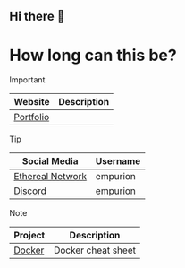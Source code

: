 ## Hi there 👋


# How long can this be?


> [!IMPORTANT]
> |   Website   |   Description   |
> |------|------|
> |   [Portfolio](https://portfolio.empurion.net)   |      |

> [!TIP]
> |   Social Media   |   Username   |
> |------|------|
> |  [Ethereal Network](https://chat.ethereal-network.com)     |   empurion   |
> |  [Discord](www.discord.gg)    |   empurion   |

> [!NOTE]
> |   Project   |   Description   |
> |------|------|
> |   [Docker](wwww.github.com/Empurion/Docker)   |   Docker cheat sheet   |
